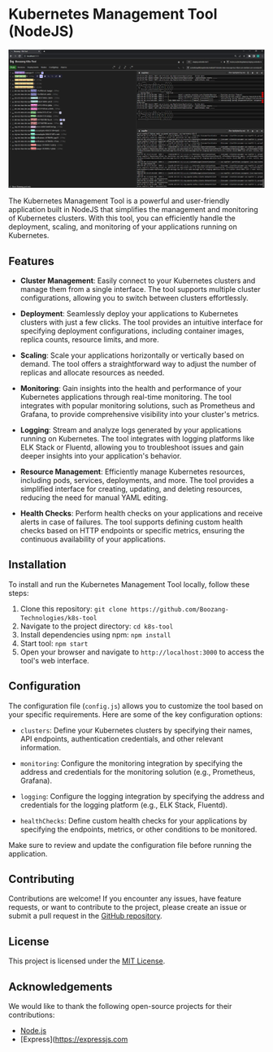 # Kubernetes Management Tool (NodeJS)

![Logo](./docs/k8stools.png)

The Kubernetes Management Tool is a powerful and user-friendly application built in NodeJS that simplifies the management and monitoring of Kubernetes clusters. With this tool, you can efficiently handle the deployment, scaling, and monitoring of your applications running on Kubernetes.

## Features

- **Cluster Management**: Easily connect to your Kubernetes clusters and manage them from a single interface. The tool supports multiple cluster configurations, allowing you to switch between clusters effortlessly.
- **Deployment**: Seamlessly deploy your applications to Kubernetes clusters with just a few clicks. The tool provides an intuitive interface for specifying deployment configurations, including container images, replica counts, resource limits, and more.

- **Scaling**: Scale your applications horizontally or vertically based on demand. The tool offers a straightforward way to adjust the number of replicas and allocate resources as needed.

- **Monitoring**: Gain insights into the health and performance of your Kubernetes applications through real-time monitoring. The tool integrates with popular monitoring solutions, such as Prometheus and Grafana, to provide comprehensive visibility into your cluster's metrics.

- **Logging**: Stream and analyze logs generated by your applications running on Kubernetes. The tool integrates with logging platforms like ELK Stack or Fluentd, allowing you to troubleshoot issues and gain deeper insights into your application's behavior.

- **Resource Management**: Efficiently manage Kubernetes resources, including pods, services, deployments, and more. The tool provides a simplified interface for creating, updating, and deleting resources, reducing the need for manual YAML editing.

- **Health Checks**: Perform health checks on your applications and receive alerts in case of failures. The tool supports defining custom health checks based on HTTP endpoints or specific metrics, ensuring the continuous availability of your applications.

## Installation

To install and run the Kubernetes Management Tool locally, follow these steps:

1. Clone this repository: `git clone https://github.com/Boozang-Technologies/k8s-tool`
2. Navigate to the project directory: `cd k8s-tool`
3. Install dependencies using npm: `npm install`
4. Start tool: `npm start`
5. Open your browser and navigate to `http://localhost:3000` to access the tool's web interface.

## Configuration

The configuration file (`config.js`) allows you to customize the tool based on your specific requirements. Here are some of the key configuration options:

- `clusters`: Define your Kubernetes clusters by specifying their names, API endpoints, authentication credentials, and other relevant information.

- `monitoring`: Configure the monitoring integration by specifying the address and credentials for the monitoring solution (e.g., Prometheus, Grafana).

- `logging`: Configure the logging integration by specifying the address and credentials for the logging platform (e.g., ELK Stack, Fluentd).

- `healthChecks`: Define custom health checks for your applications by specifying the endpoints, metrics, or other conditions to be monitored.

Make sure to review and update the configuration file before running the application.

## Contributing

Contributions are welcome! If you encounter any issues, have feature requests, or want to contribute to the project, please create an issue or submit a pull request in the [GitHub repository](https://github.com/your-username/kubernetes-management-tool).

## License

This project is licensed under the [MIT License](LICENSE).

## Acknowledgements

We would like to thank the following open-source projects for their contributions:

- [Node.js](https://nodejs.org/)
- [Express](https://expressjs.com
